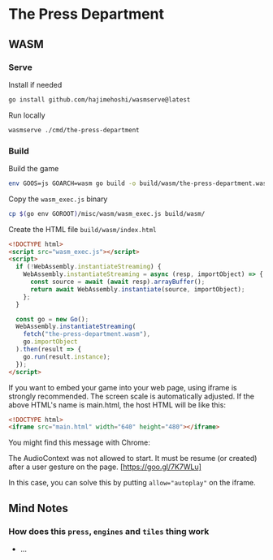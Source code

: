 # The Press Department

## WASM

### Serve

Install if needed

```bash
go install github.com/hajimehoshi/wasmserve@latest
```

Run locally

```bash
wasmserve ./cmd/the-press-department
```

### Build

Build the game

```bash
env GOOS=js GOARCH=wasm go build -o build/wasm/the-press-department.wasm ./cmd/the-press-department
```

Copy the `wasm_exec.js` binary

```bash
cp $(go env GOROOT)/misc/wasm/wasm_exec.js build/wasm/
```

Create the HTML file `build/wasm/index.html`

```html
<!DOCTYPE html>
<script src="wasm_exec.js"></script>
<script>
  if (!WebAssembly.instantiateStreaming) {
    WebAssembly.instantiateStreaming = async (resp, importObject) => {
      const source = await (await resp).arrayBuffer();
      return await WebAssembly.instantiate(source, importObject);
    };
  }

  const go = new Go();
  WebAssembly.instantiateStreaming(
    fetch("the-press-department.wasm"),
    go.importObject
  ).then(result => {
    go.run(result.instance);
  });
</script>
```

If you want to embed your game into your web page, using iframe is strongly
recommended. The screen scale is automatically adjusted.
If the above HTML's name is main.html, the host HTML will be like this:

```html
<!DOCTYPE html>
<iframe src="main.html" width="640" height="480"></iframe>
```

You might find this message with Chrome:

The AudioContext was not allowed to start. It must be resume (or created)
after a user gesture on the page. [https://goo.gl/7K7WLu]

In this case, you can solve this by putting `allow="autoplay"` on the iframe.

## Mind Notes

### How does this `press`, `engines` and `tiles` thing work

- ...
